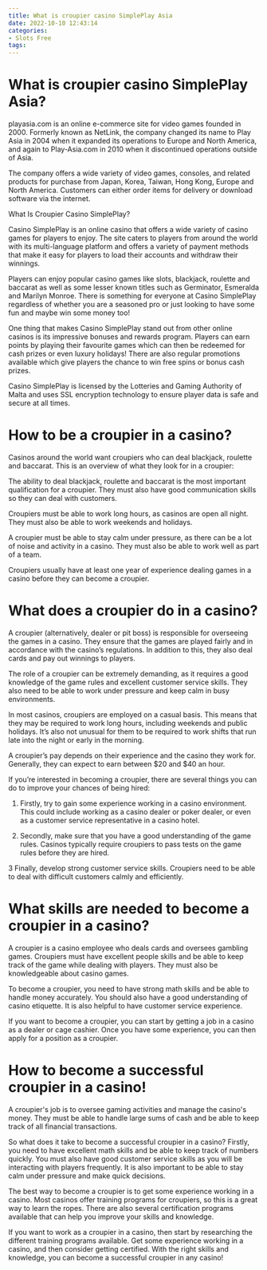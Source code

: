 ```yaml
---
title: What is croupier casino SimplePlay Asia 
date: 2022-10-10 12:43:14
categories:
- Slots Free
tags:
---
```



#  What is croupier casino SimplePlay Asia? 

playasia.com is an online e-commerce site for video games founded in 2000. Formerly known as NetLink, the company changed its name to Play Asia in 2004 when it expanded its operations to Europe and North America, and again to Play-Asia.com in 2010 when it discontinued operations outside of Asia.

The company offers a wide variety of video games, consoles, and related products for purchase from Japan, Korea, Taiwan, Hong Kong, Europe and North America. Customers can either order items for delivery or download software via the internet.


What Is Croupier Casino SimplePlay? 


Casino SimplePlay is an online casino that offers a wide variety of casino games for players to enjoy. The site caters to players from around the world with its multi-language platform and offers a variety of payment methods that make it easy for players to load their accounts and withdraw their winnings. 

Players can enjoy popular casino games like slots, blackjack, roulette and baccarat as well as some lesser known titles such as Germinator, Esmeralda and Marilyn Monroe. There is something for everyone at Casino SimplePlay regardless of whether you are a seasoned pro or just looking to have some fun and maybe win some money too! 

One thing that makes Casino SimplePlay stand out from other online casinos is its impressive bonuses and rewards program. Players can earn points by playing their favourite games which can then be redeemed for cash prizes or even luxury holidays! There are also regular promotions available which give players the chance to win free spins or bonus cash prizes. 

Casino SimplePlay is licensed by the Lotteries and Gaming Authority of Malta and uses SSL encryption technology to ensure player data is safe and secure at all times.

#  How to be a croupier in a casino? 

Casinos around the world want croupiers who can deal blackjack, roulette and baccarat. This is an overview of what they look for in a croupier:

The ability to deal blackjack, roulette and baccarat is the most important qualification for a croupier. They must also have good communication skills so they can deal with customers.

Croupiers must be able to work long hours, as casinos are open all night. They must also be able to work weekends and holidays.

A croupier must be able to stay calm under pressure, as there can be a lot of noise and activity in a casino. They must also be able to work well as part of a team.

Croupiers usually have at least one year of experience dealing games in a casino before they can become a croupier.

#  What does a croupier do in a casino? 

A croupier (alternatively, dealer or pit boss) is responsible for overseeing the games in a casino. They ensure that the games are played fairly and in accordance with the casino’s regulations. In addition to this, they also deal cards and pay out winnings to players.

The role of a croupier can be extremely demanding, as it requires a good knowledge of the game rules and excellent customer service skills. They also need to be able to work under pressure and keep calm in busy environments.

In most casinos, croupiers are employed on a casual basis. This means that they may be required to work long hours, including weekends and public holidays. It’s also not unusual for them to be required to work shifts that run late into the night or early in the morning.

A croupier’s pay depends on their experience and the casino they work for. Generally, they can expect to earn between $20 and $40 an hour. 

If you’re interested in becoming a croupier, there are several things you can do to improve your chances of being hired:

1. Firstly, try to gain some experience working in a casino environment. This could include working as a casino dealer or poker dealer, or even as a customer service representative in a casino hotel.

2. Secondly, make sure that you have a good understanding of the game rules. Casinos typically require croupiers to pass tests on the game rules before they are hired.

3 Finally, develop strong customer service skills. Croupiers need to be able to deal with difficult customers calmly and efficiently.

#  What skills are needed to become a croupier in a casino? 

A croupier is a casino employee who deals cards and oversees gambling games. Croupiers must have excellent people skills and be able to keep track of the game while dealing with players. They must also be knowledgeable about casino games.

To become a croupier, you need to have strong math skills and be able to handle money accurately. You should also have a good understanding of casino etiquette. It is also helpful to have customer service experience.

If you want to become a croupier, you can start by getting a job in a casino as a dealer or cage cashier. Once you have some experience, you can then apply for a position as a croupier.

#  How to become a successful croupier in a casino!

A croupier's job is to oversee gaming activities and manage the casino's money. They must be able to handle large sums of cash and be able to keep track of all financial transactions.

So what does it take to become a successful croupier in a casino? Firstly, you need to have excellent math skills and be able to keep track of numbers quickly. You must also have good customer service skills as you will be interacting with players frequently. It is also important to be able to stay calm under pressure and make quick decisions.

The best way to become a croupier is to get some experience working in a casino. Most casinos offer training programs for croupiers, so this is a great way to learn the ropes. There are also several certification programs available that can help you improve your skills and knowledge.

If you want to work as a croupier in a casino, then start by researching the different training programs available. Get some experience working in a casino, and then consider getting certified. With the right skills and knowledge, you can become a successful croupier in any casino!